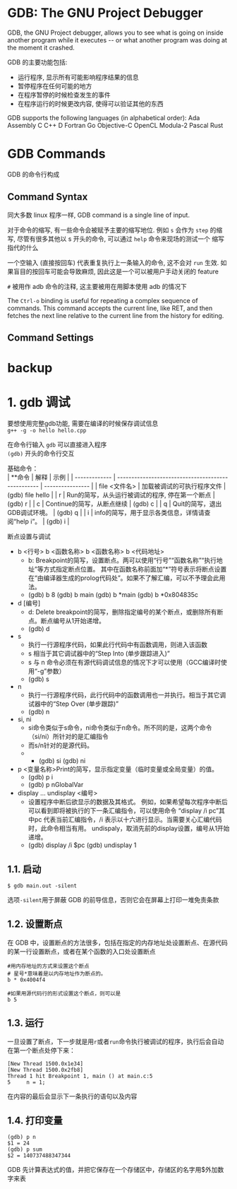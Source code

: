# GDB: The GNU Project Debugger

GDB, the GNU Project debugger, allows you to see what is going on inside another program while it executes -- or what another program was doing at the moment it crashed. 

GDB 的主要功能包括:
* 运行程序, 显示所有可能影响程序结果的信息
* 暂停程序在任何可能的地方
* 在程序暂停的时候检查发生的事件
* 在程序运行的时候更改内容, 使得可以验证其他的东西

GDB supports the following languages (in alphabetical order):
    Ada
    Assembly
    C
    C++
    D
    Fortran
    Go
    Objective-C
    OpenCL
    Modula-2
    Pascal
    Rust



# GDB Commands

GDB 的命令行构成

## Command Syntax
<!-- Over -->
同大多数 linux 程序一样, GDB command is a single line of input.

对于命令的缩写, 有一些命令会被赋予主要的缩写地位. 例如 `s` 会作为 `step` 的缩写, 尽管有很多其他以 s 开头的命令, 可以通过 `help` 命令来现场的测试一个 缩写指代的什么  

一个空输入 (直接按回车) 代表重复执行上一条输入的命令, 这不会对 `run` 生效.  如果盲目的按回车可能会导致麻烦, 因此这是一个可以被用户手动关闭的 feature

`#` 被用作 adb 命令的注释, 这主要被用在用脚本使用 adb 的情况下  

The `Ctrl-o` binding is useful for repeating a complex sequence of commands. This command accepts the current line, like RET, and then fetches the next line relative to the current line from the history for editing. 

## Command Settings


# backup

# 1. gdb 调试

要想使用完整gdb功能, 需要在编译的时候保存调试信息  
`g++ -g -o hello hello.cpp `


在命令行输入 `gdb` 可以直接进入程序  
`(gdb)` 开头的命令行交互  


基础命令：  
| **命令        | 解释                                               | 示例             |
| ------------- | -------------------------------------------------- | ---------------- |
| file <文件名> | 加载被调试的可执行程序文件                         | (gdb) file hello |
| r             | Run的简写，从头运行被调试的程序, 停在第一个断点    | (gdb) r          |
| c             | Continue的简写，从断点继续                         | (gdb) c          |
| q             | Quit的简写，退出GDB调试环境。                      | (gdb) q          |
| i             | info的简写，用于显示各类信息，详情请查阅“help i”。 | (gdb) i          |


断点设置与调试
* b <行号> b <函数名称> b <函数名称> b <代码地址>
  * b: Breakpoint的简写，设置断点。两可以使用“行号”“函数名称”“执行地址”等方式指定断点位置。 其中在函数名称前面加“*”符号表示将断点设置在“由编译器生成的prolog代码处”。如果不了解汇编，可以不予理会此用法。
  * (gdb) b 8 (gdb) b main (gdb) b *main (gdb) b *0x804835c 
* d [编号]
  * d: Delete breakpoint的简写，删除指定编号的某个断点，或删除所有断点。断点编号从1开始递增。                             
  * (gdb) d 
* s           
  * 执行一行源程序代码，如果此行代码中有函数调用，则进入该函数
  * s 相当于其它调试器中的“Step Into (单步跟踪进入)”
  * s 与 n 命令必须在有源代码调试信息的情况下才可以使用（GCC编译时使用“-g”参数）
  * (gdb) s
* n
  * 执行一行源程序代码，此行代码中的函数调用也一并执行。相当于其它调试器中的“Step Over (单步跟踪)”
  * (gdb) n 
* si, ni
  * si命令类似于s命令，ni命令类似于n命令。所不同的是，这两个命令（si/ni）所针对的是汇编指令
  * 而s/n针对的是源代码。
  * * (gdb) si (gdb) ni                            
* p <变量名称>Print的简写，显示指定变量（临时变量或全局变量）的值。
  * (gdb) p i 
  * (gdb) p nGlobalVar                           
* display … undisplay <编号>
  * 设置程序中断后欲显示的数据及其格式。 例如，如果希望每次程序中断后可以看到即将被执行的下一条汇编指令，可以使用命令 “display /i pc”其中pc 代表当前汇编指令，/i 表示以十六进行显示。当需要关心汇编代码时，此命令相当有用。 undispaly，取消先前的display设置，编号从1开始递增。
  * (gdb) display /i $pc (gdb) undisplay 1                 



## 1.1. 启动
```
$ gdb main.out -silent
```
选项`-silent`用于屏蔽 GDB 的前导信息，否则它会在屏幕上打印一堆免责条款  

## 1.2. 设置断点

在 GDB 中，设置断点的方法很多，包括在指定的内存地址处设置断点、在源代码的某一行设置断点，或者在某个函数的入口处设置断点  

```shell
#用内存地址的方式来设置这个断点
# 星号*意味着是以内存地址作为断点的。
b * 0x4004f4

#如果用源代码行的形式设置这个断点，则可以是
b 5
```

## 1.3. 运行

一旦设置了断点，下一步就是用`r`或者`run`命令执行被调试的程序，执行后会自动在第一个断点处停下来： 
```
[New Thread 1500.0x1e34]
[New Thread 1500.0x2fb8]
Thread 1 hit Breakpoint 1, main () at main.c:5
5     n = 1;
```
在内容的最后会显示下一条执行的语句以及内容  

## 1.4. 打印变量
```
(gdb) p n
$1 = 24
(gdb) p sum
$2 = 140737488347344
```
GDB 先计算表达式的值，并把它保存在一个存储区中，存储区的名字用$外加数字来表  

